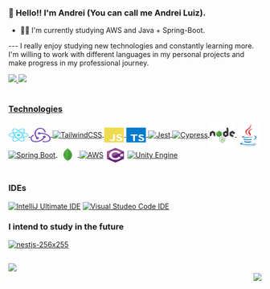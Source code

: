 ### 👋 Hello!! I'm Andrei (You can call me Andrei Luiz).



- ✍🏻 I'm currently studying AWS and Java + Spring-Boot.

--- I really enjoy studying new technologies and constantly learning more. I'm willing to work with different languages in my personal projects and make progress in my professional journey.

<div> 
  <a href="https://github.com/S7Andrei">
  <img height="180em" src="https://github-readme-stats.vercel.app/api?username=S7Andrei&show_icons=true&theme=radical"/>
  <img height="180em" src="https://github-readme-stats.vercel.app/api/top-langs/?username=S7Andrei&layout=compact&langs_count=7&theme=radical"/>
</div>
 
<div style="display: inline_block"></br>
  <h3>Technologies</h3>
<a href="https://vitejs.dev/"> <img alt="React Vite" align="center" height="30" width="40" src="https://raw.githubusercontent.com/devicons/devicon/master/icons/react/react-original.svg"> </a>
<a href="https://redux.js.org" rel="noreferrer"> <img alt="Redux" align="center" height="30" width="40" src="https://raw.githubusercontent.com/devicons/devicon/master/icons/redux/redux-original.svg" alt="redux" width="28" height="28"/> </a>
<a href="https://tailwindcss.com/"> <img alt="TailwindCSS" align="center" height="30" width="40" src="https://i.postimg.cc/Jn31692J/tailwind-css.png"> </a>
<a href="https://www.javascript.com/"> <img alt="JavaScript" align="center" height="30" width="40" src="https://raw.githubusercontent.com/devicons/devicon/master/icons/javascript/javascript-plain.svg"> </a>
<a href="https://www.typescriptlang.org/"> <img alt="TypeScript" align="center" height="30" width="40" src="https://raw.githubusercontent.com/devicons/devicon/master/icons/typescript/typescript-plain.svg"> </a>
<a href="https://jestjs.io" rel="noreferrer"> <img alt="Jest" height="35" width="35" align="center" src="https://www.vectorlogo.zone/logos/jestjsio/jestjsio-icon.svg" alt="jest" /> </a>
<a href="https://www.cypress.io" rel="noreferrer"> <img alt="Cypress" align="center" height="30" width="40" src="https://raw.githubusercontent.com/simple-icons/simple-icons/6e46ec1fc23b60c8fd0d2f2ff46db82e16dbd75f/icons/cypress.svg" alt="cypress"/> </a>
<a href="https://nodejs.org" rel="noreferrer"> <img alt="NodeJS" align="center" src="https://raw.githubusercontent.com/devicons/devicon/master/icons/nodejs/nodejs-original-wordmark.svg" alt="nodejs" width="50" height="50"/> </a>
<a href="https://spring.io/projects/spring-boot" rel="noreferrer"> <img alt="Java" align="center" height="45" src="https://raw.githubusercontent.com/devicons/devicon/master/icons/java/java-original.svg"></img> </a>
<a href="https://dev.java/" rel="noreferrer"> <img alt="Spring Boot" align="center" height="32" src="https://www.vectorlogo.zone/logos/springio/springio-icon.svg" alt="spring"></img> </a>
<a href="https://www.mongodb.com/"> <img alt="MongoDB" align="center" height="30" width="40" src="https://raw.githubusercontent.com/devicons/devicon/master/icons/mongodb/mongodb-original.svg">  </a>
<a href="https://aws.amazon.com/"><img alt="AWS" align="center" height="25" width="40" src='https://i.postimg.cc/BvKJtjnn/png-transparent-amazon-aws-logo-removebg-preview.png' alt='png-transparent-amazon-aws-logo-removebg-preview'/></a>
<a href="https://learn.microsoft.com/pt-br/dotnet/csharp/tour-of-csharp/" rel="noreferrer"> <img alt="CSSHARP" align="center" height="30" width="40" src="https://raw.githubusercontent.com/devicons/devicon/master/icons/csharp/csharp-original.svg" alt="csharp"/></a>
<a href="https://unity.com/" rel="noreferrer"> <img alt="Unity Engine" align="center" height="36" width="36" src="https://www.vectorlogo.zone/logos/unity3d/unity3d-icon.svg" alt="unity" width="40" height="40"/> </a>
</div> <br/> 

<div>
  <h3>IDEs</h3>
  <a href='https://www.jetbrains.com/pt-br/'><img align="center" src='https://i.postimg.cc/mgykkfzT/intellijultimate1.png' align="center" border='0' alt='IntelliJ Ultimate IDE'/></a>
  <a href='https://code.visualstudio.com/'><img align="center" src='https://i.postimg.cc/mgDJz7hh/vscode-PNG.png' border='0' alt='Visual Studeo Code IDE'/></a>
</div>

<div>
<h3>I intend to study in the future</h3>
  <a href='https://nestjs.com/' target='_blank'><img height="46" width="46" src='https://i.postimg.cc/SRp9zLr9/nestjs-256x255.png' border='0' alt='nestjs-256x255'/></a>
</div>

##

<div> 
  <a href="https://www.linkedin.com/in/andrei-silva-b71463211/"><img src="https://img.shields.io/badge/-LinkedIn-%230077B5?style=for-the-badge&logo=linkedin&logoColor=white" target="_blank"></a> 
</div> 

 <div align="end">  
 <a href="#"><img src="https://media.giphy.com/media/tDD5sO5Sa5AEhUwTju/giphy.gif" aling-item="center" display="flex" text-align="center"></a>
 </div>


